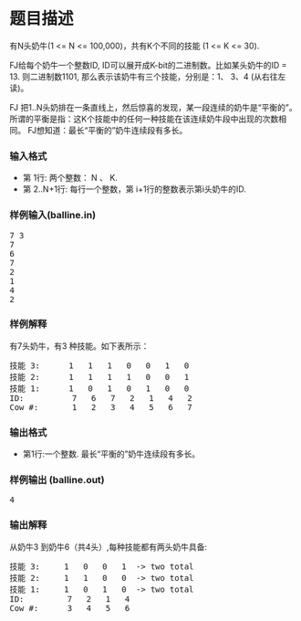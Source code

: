 # 题目描述


<p>
	有N头奶牛(1 &lt;= N &lt;= 100,000)，共有K个不同的技能 (1 &lt;= K &lt;= 30).
</p>
<p>
	FJ给每个奶牛一个整数ID, ID可以展开成K-bit的二进制数。比如某头奶牛的ID = 13.  则二进制数1101, 那么表示该奶牛有三个技能，分别是：1、 3、4 (从右往左读)。
</p>
<p>
	FJ 把1..N头奶排在一条直线上，然后惊喜的发现，某一段连续的奶牛是“平衡的”。
所谓的平衡是指：这K个技能中的任何一种技能在该连续奶牛段中出现的次数相同。
FJ想知道：最长“平衡的”奶牛连续段有多长。
</p>
<h3>
	输入格式
</h3>
<ul>
	<li>
		第 1行: 两个整数： N 、 K.
	</li>
	<li>
		第 2..N+1行: 每行一个整数，第 i+1行的整数表示第i头奶牛的ID.
	</li>
</ul>
<h3>
	样例输入(balline.in)
</h3>
<pre>7 3
7
6
7
2
1
4
2</pre>
<h3>
	样例解释
</h3>
有7头奶牛，有3 种技能。如下表所示：
<pre>技能 3:      1   1   1   0   0   1   0
技能 2:      1   1   1   1   0   0   1
技能 1:      1   0   1   0   1   0   0
ID:          7   6   7   2   1   4   2
Cow #:       1   2   3   4   5   6   7</pre>
<h3>
	输出格式
</h3>
<ul>
	<li>
		第1行:一个整数. 最长“平衡的”奶牛连续段有多长。
	</li>
</ul>
<h3>
	样例输出 (balline.out)
</h3>
<pre>4</pre>
<h3>
	输出解释
</h3>
从奶牛3 到奶牛6（共4头）,每种技能都有两头奶牛具备:
<pre>技能 3:     1   0   0   1  -&gt; two total
技能 2:     1   1   0   0  -&gt; two total
技能 1:     1   0   1   0  -&gt; two total
ID:         7   2   1   4 
Cow #:      3   4   5   6 </pre>

